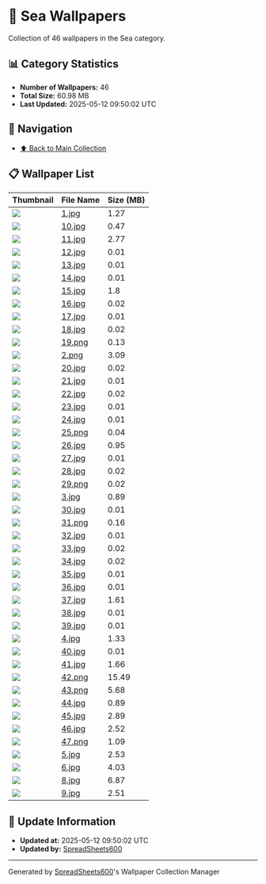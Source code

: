 # 📁 Sea Wallpapers

Collection of 46 wallpapers in the Sea category.

## 📊 Category Statistics
- **Number of Wallpapers:** 46
- **Total Size:** 60.98 MB
- **Last Updated:** 2025-05-12 09:50:02 UTC

## 📑 Navigation
- [⬆️ Back to Main Collection](../../README.md)

## 📋 Wallpaper List

| Thumbnail | File Name | Size (MB) |
|-----------|-----------|-----------|
| ![](1.jpg) | [1.jpg](1.jpg) | 1.27 |
| ![](10.jpg) | [10.jpg](10.jpg) | 0.47 |
| ![](11.jpg) | [11.jpg](11.jpg) | 2.77 |
| ![](12.jpg) | [12.jpg](12.jpg) | 0.01 |
| ![](13.jpg) | [13.jpg](13.jpg) | 0.01 |
| ![](14.jpg) | [14.jpg](14.jpg) | 0.01 |
| ![](15.jpg) | [15.jpg](15.jpg) | 1.8 |
| ![](16.jpg) | [16.jpg](16.jpg) | 0.02 |
| ![](17.jpg) | [17.jpg](17.jpg) | 0.01 |
| ![](18.jpg) | [18.jpg](18.jpg) | 0.02 |
| ![](19.png) | [19.png](19.png) | 0.13 |
| ![](2.png) | [2.png](2.png) | 3.09 |
| ![](20.jpg) | [20.jpg](20.jpg) | 0.02 |
| ![](21.jpg) | [21.jpg](21.jpg) | 0.01 |
| ![](22.jpg) | [22.jpg](22.jpg) | 0.02 |
| ![](23.jpg) | [23.jpg](23.jpg) | 0.01 |
| ![](24.jpg) | [24.jpg](24.jpg) | 0.01 |
| ![](25.png) | [25.png](25.png) | 0.04 |
| ![](26.jpg) | [26.jpg](26.jpg) | 0.95 |
| ![](27.jpg) | [27.jpg](27.jpg) | 0.01 |
| ![](28.jpg) | [28.jpg](28.jpg) | 0.02 |
| ![](29.png) | [29.png](29.png) | 0.02 |
| ![](3.jpg) | [3.jpg](3.jpg) | 0.89 |
| ![](30.jpg) | [30.jpg](30.jpg) | 0.01 |
| ![](31.png) | [31.png](31.png) | 0.16 |
| ![](32.jpg) | [32.jpg](32.jpg) | 0.01 |
| ![](33.jpg) | [33.jpg](33.jpg) | 0.02 |
| ![](34.jpg) | [34.jpg](34.jpg) | 0.02 |
| ![](35.jpg) | [35.jpg](35.jpg) | 0.01 |
| ![](36.jpg) | [36.jpg](36.jpg) | 0.01 |
| ![](37.jpg) | [37.jpg](37.jpg) | 1.61 |
| ![](38.jpg) | [38.jpg](38.jpg) | 0.01 |
| ![](39.jpg) | [39.jpg](39.jpg) | 0.01 |
| ![](4.jpg) | [4.jpg](4.jpg) | 1.33 |
| ![](40.jpg) | [40.jpg](40.jpg) | 0.01 |
| ![](41.jpg) | [41.jpg](41.jpg) | 1.66 |
| ![](42.png) | [42.png](42.png) | 15.49 |
| ![](43.png) | [43.png](43.png) | 5.68 |
| ![](44.jpg) | [44.jpg](44.jpg) | 0.89 |
| ![](45.jpg) | [45.jpg](45.jpg) | 2.89 |
| ![](46.jpg) | [46.jpg](46.jpg) | 2.52 |
| ![](47.png) | [47.png](47.png) | 1.09 |
| ![](5.jpg) | [5.jpg](5.jpg) | 2.53 |
| ![](6.jpg) | [6.jpg](6.jpg) | 4.03 |
| ![](8.jpg) | [8.jpg](8.jpg) | 6.87 |
| ![](9.jpg) | [9.jpg](9.jpg) | 2.51 |


## 🔄 Update Information
- **Updated at:** 2025-05-12 09:50:02 UTC
- **Updated by:** [SpreadSheets600](https://github.com/SpreadSheets600)

---
Generated by [SpreadSheets600](https://github.com/SpreadSheets600)'s Wallpaper Collection Manager
